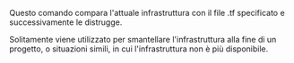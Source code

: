 Questo comando compara l'attuale infrastruttura con il file .tf specificato e successivamente le distrugge.

Solitamente viene utilizzato per smantellare l'infrastruttura alla fine di un progetto, o situazioni simili, in cui l'infrastruttura non è più disponibile.